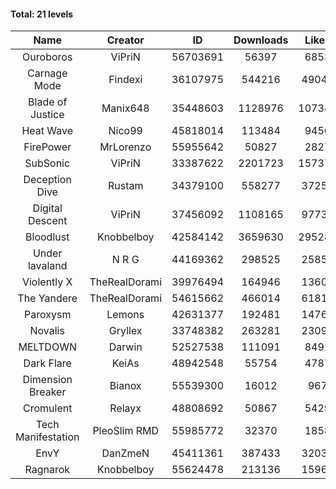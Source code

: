 #### Total: 21 levels

| Name | Creator | ID | Downloads | Likes |
|:---:|:---:|:---:|:---:|:---:|
| Ouroboros | ViPriN | 56703691 | 56397 | 6853
| Carnage Mode | Findexi | 36107975 | 544216 | 49041
| Blade of Justice | Manix648 | 35448603 | 1128976 | 107341
| Heat Wave | Nico99 | 45818014 | 113484 | 9456
| FirePower | MrLorenzo | 55955642 | 50827 | 2827
| SubSonic | ViPriN | 33387622 | 2201723 | 157375
| Deception Dive | Rustam | 34379100 | 558277 | 37256
| Digital Descent | ViPriN | 37456092 | 1108165 | 97737
| Bloodlust | Knobbelboy | 42584142 | 3659630 | 295288
| Under lavaland | N R G | 44169362 | 298525 | 25857
| Violently X | TheRealDorami | 39976494 | 164946 | 13609
| The Yandere | TheRealDorami | 54615662 | 466014 | 61812
| Paroxysm | Lemons | 42631377 | 192481 | 14760
| Novalis | Gryllex | 33748382 | 263281 | 23094
| MELTDOWN | Darwin | 52527538 | 111091 | 8491
| Dark Flare | KeiAs | 48942548 | 55754 | 4787
| Dimension Breaker | Bianox | 55539300 | 16012 | 967
| Cromulent | Relayx | 48808692 | 50867 | 5429
| Tech Manifestation | PleoSlim RMD | 55985772 | 32370 | 1858
| EnvY | DanZmeN | 45411361 | 387433 | 32031
| Ragnarok | Knobbelboy | 55624478 | 213136 | 15961
